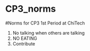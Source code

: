 CP3_norms
=========

#Norms for CP3 1st Period at ChiTech 
1. No talking when others are talking
2. NO EATING
3. Contribute
